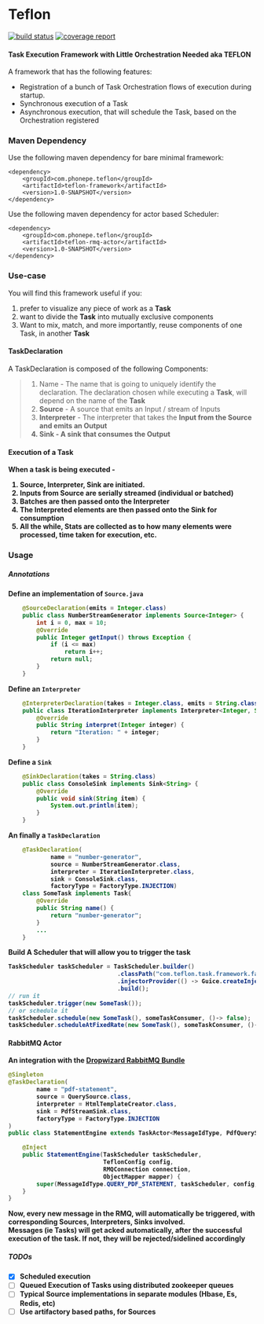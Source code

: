 # Teflon 
[![build status](https://gitlab.phonepe.com/Naik/teflon/badges/master/build.svg)](https://gitlab.phonepe.com/Naik/teflon/commits/master)
[![coverage report](https://gitlab.phonepe.com/Naik/teflon/badges/master/coverage.svg)](https://gitlab.phonepe.com/Naik/teflon/commits/master)


#### Task Execution Framework with Little Orchestration Needed aka TEFLON 

A framework that has the following features:
- Registration of a bunch of Task Orchestration flows of execution during startup.
- Synchronous execution of a Task
- Asynchronous execution, that will schedule the Task, based on the Orchestration registered


### Maven Dependency
Use the following maven dependency for bare minimal framework:
```
<dependency>
    <groupId>com.phonepe.teflon</groupId>
    <artifactId>teflon-framework</artifactId>
    <version>1.0-SNAPSHOT</version>
</dependency>
```
Use the following maven dependency for actor based Scheduler:
```
<dependency>
    <groupId>com.phonepe.teflon</groupId>
    <artifactId>teflon-rmq-actor</artifactId>
    <version>1.0-SNAPSHOT</version>
</dependency>
``` 

### Use-case
You will find this framework useful if you:
1. prefer to visualize any piece of work as a <b>Task</b>
2. want to divide the <b>Task</b> into mutually exclusive components
3. Want to mix, match, and more importantly, reuse components of one Task, in another <b>Task</b>  


#### TaskDeclaration
A TaskDeclaration is composed of the following Components:
> 1. Name - The name that is going to uniquely identify the declaration. The declaration chosen while executing a <b>Task</b>, will depend on the name of the <b>Task</b> 
> 1. <b>Source</b> - A source that emits an Input / stream of Inputs
> 2. <b>Interpreter</b> - The interpreter that takes the <b>Input from the <b>Source and emits an Output
> 3. <b>Sink</b> - A sink that consumes the <b>Output</b>

#### Execution of a <b>Task</b>
When a task is being executed -
1. <b>Source</b>, <b>Interpreter</b>, <b>Sink</b> are initiated.
2. <b>Inputs</b> from <b>Source</b> are serially streamed (individual or batched)
3. Batches are then passed onto the <b>Interpreter</b>
4. The Interpreted elements are then passed onto the <b>Sink</b> for consumption
5. All the while, <b>Stats</b> are collected as to how many elements were processed, time taken for execution, etc. 

### Usage
##### Annotations
Define an implementation of ```Source.java```
```java
    @SourceDeclaration(emits = Integer.class)
    public class NumberStreamGenerator implements Source<Integer> {
        int i = 0, max = 10;
        @Override
        public Integer getInput() throws Exception {
            if (i <= max)
                return i++;
            return null;
        }
    }
```
Define an ```Interpreter```
```java
    @InterpreterDeclaration(takes = Integer.class, emits = String.class)
    public class IterationInterpreter implements Interpreter<Integer, String> {
        @Override
        public String interpret(Integer integer) {
            return "Iteration: " + integer;
        }
    }
```
Define a ```Sink```
```java
    @SinkDeclaration(takes = String.class)
    public class ConsoleSink implements Sink<String> {
        @Override
        public void sink(String item) {
            System.out.println(item);
        }
    }
```
An finally a ```TaskDeclaration```
```java
    @TaskDeclaration(
            name = "number-generator", 
            source = NumberStreamGenerator.class,
            interpreter = IterationInterpreter.class,
            sink = ConsoleSink.class,
            factoryType = FactoryType.INJECTION)
    class SomeTask implements Task{
        @Override
        public String name() {
            return "number-generator";
        }
        ...
    }
```
Build A <b>Scheduler</b> that will allow you to trigger the task  
```java
TaskScheduler taskScheduler = TaskScheduler.builder()
                               .classPath("com.teflon.task.framework.factory")
                               .injectorProvider(() -> Guice.createInjector(<your module>))
                               .build();
// run it
taskScheduler.trigger(new SomeTask());
// or schedule it
taskScheduler.schedule(new SomeTask(), someTaskConsumer, ()-> false);
taskScheduler.scheduleAtFixedRate(new SomeTask(), someTaskConsumer, ()-> false, 0, 1, TimeUnit.SECONDS);
```

#### RabbitMQ Actor
An integration with the [Dropwizard RabbitMQ Bundle](https://github.com/santanusinha/dropwizard-rabbitmq-actors)
```java
@Singleton
@TaskDeclaration(
        name = "pdf-statement",
        source = QuerySource.class,
        interpreter = HtmlTemplateCreator.class,
        sink = PdfStreamSink.class,
        factoryType = FactoryType.INJECTION
)
public class StatementEngine extends TaskActor<MessageIdType, PdfQueryStatementTask> {

    @Inject
    public StatementEngine(TaskScheduler taskScheduler,
                           TeflonConfig config,
                           RMQConnection connection,
                           ObjectMapper mapper) {
        super(MessageIdType.QUERY_PDF_STATEMENT, taskScheduler, config, connection, mapper, PdfQueryStatementTask.class);
    }
}
```
Now, every new message in the RMQ, will automatically be triggered, with corresponding Sources, Interpreters, Sinks involved.<br>
Messages (ie Tasks) will get acked automatically, after the successful execution of the task.
If not, they will be rejected/sidelined accordingly

##### TODOs
- [x] Scheduled execution<br>
- [ ] Queued Execution of Tasks using distributed zookeeper queues<br>
- [ ] Typical Source implementations in separate modules (Hbase, Es, Redis, etc)<br>
- [ ] Use artifactory based paths, for Sources<br>
